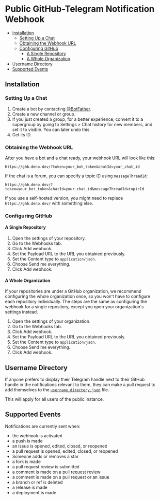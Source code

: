 # Public GitHub-Telegram Notification Webhook

- [Installation](#installation)
  - [Setting Up a Chat](#setting-up-a-chat)
  - [Obtaining the Webhook URL](#obtaining-the-webhook-url)
  - [Configuring GitHub](#configuring-github)
    - [A Single Repository](#a-single-repository)
    - [A Whole Organization](#a-whole-organization)
- [Username Directory](#username-directory)
- [Supported Events](#supported-events)

## Installation

### Setting Up a Chat

1. Create a bot by contacting [@BotFather](https://t.me/BotFather).
2. Create a new channel or group.
3. If you just created a group, for a better experience, convert it to a
   supergroup by going to Settings > Chat history for new members, and set it to
   visible. You can later undo this.
4. Get its ID.

### Obtaining the Webhook URL

After you have a bot and a chat ready, your webhook URL will look like this:

```text
https://ghb.deno.dev/?token=your_bot_token&chatId=your_chat_id
```

If the chat is a forum, you can specify a topic ID using `messageThreadId`:

```text
https://ghb.deno.dev/?token=your_bot_token&chatId=your_chat_id&messageThreadId=topicId
```

If you use a self-hosted version, you might need to replace
`https://ghb.deno.dev/` with something else.

### Configuring GitHub

#### A Single Repository

1. Open the settings of your repository.
2. Go to the Webhooks tab.
3. Click Add webhook.
4. Set the Payload URL to the URL you obtained previously.
5. Set the Content type to `application/json`.
6. Choose Send me everything.
7. Click Add webhook.

#### A Whole Organization

If your repositories are under a GitHub organization, we recommend configuring
the whole organization once, so you won't have to configure each repository
individually. The steps are the same as configuring the webhook for a single
repository, except you open your organization's settings instead.

1. Open the settings of your organization.
2. Go to the Webhooks tab.
3. Click Add webhook.
4. Set the Payload URL to the URL you obtained previously.
5. Set the Content type to `application/json`.
6. Choose Send me everything.
7. Click Add webhook.

## Username Directory

If anyone prefers to display their Telegram handle next to their GitHub handle
in the notifications relevant to them, they can make a pull request to add
themselves to the [`username_directory.json`](./username_directory.json) file.

This will apply for all users of the public instance.

## Supported Events

Notifications are currently sent when:

- the webhook is activated
- a push is made
- an issue is opened, edited, closed, or reopened
- a pull request is opened, edited, closed, or reopened
- Someone adds or removes a star
- a fork is made
- a pull request review is submitted
- a comment is made on a pull request review
- a comment is made on a pull request or an issue
- a branch or ref is deleted
- a release is made
- a deployment is made
